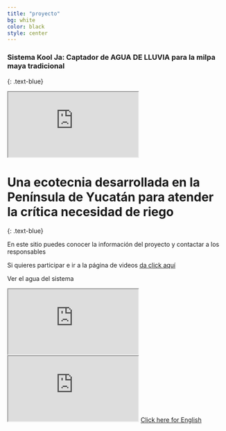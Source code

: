 ```yaml
---
title: "proyecto"
bg: white
color: black
style: center
---
```


### Sistema Kool Ja: Captador de AGUA DE LLUVIA para la milpa maya tradicional
{: .text-blue}

<iframe src="https://www.youtube.com/embed/CfKIvPEsdOw" allow="accelerometer; autoplay" allowfullscreen></iframe>


# Una ecotecnia desarrollada en la Península de Yucatán para atender la crítica necesidad de riego
{: .text-blue}


En este sitio puedes conocer la información del proyecto y contactar a los responsables

Si quieres participar e ir a la página de videos [da click aquí](https://www.youtube.com/)

Ver el agua del sistema

<iframe src="https://www.youtube.com/embed/9s9aIzRF1ME" allow="accelerometer; autoplay" allowfullscreen></iframe>


<iframe src="https://www.youtube.com/embed/IMZLfZozTgo" allow="accelerometer; autoplay" allowfullscreen></iframe>

<span id="forkongithub">
  <a href="https://storymaps.arcgis.com/stories/f5bb9a0b7ac54091826ed08503f0e225" class="bg-blue">
    Click here for English
  </a>
</span>
